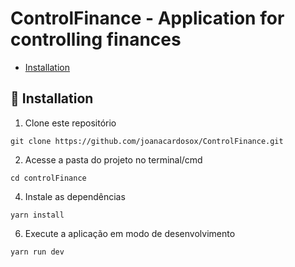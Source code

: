 # ControlFinance - Application for controlling finances


- [Installation](#installation)

## 🚀 Installation

1. Clone este repositório
```
git clone https://github.com/joanacardosox/ControlFinance.git
```

2. Acesse a pasta do projeto no terminal/cmd

```
cd controlFinance
```

4. Instale as dependências
```
yarn install
```

6. Execute a aplicação em modo de desenvolvimento
```
yarn run dev
```
